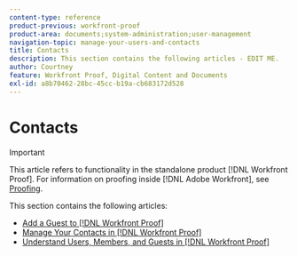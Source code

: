 ```yaml
---
content-type: reference
product-previous: workfront-proof
product-area: documents;system-administration;user-management
navigation-topic: manage-your-users-and-contacts
title: Contacts
description: This section contains the following articles - EDIT ME.
author: Courtney
feature: Workfront Proof, Digital Content and Documents
exl-id: a8b70462-28bc-45cc-b19a-cb683172d528
---
```

# Contacts

>[!IMPORTANT]
>
>This article refers to functionality in the standalone product [!DNL Workfront Proof]. For information on proofing inside [!DNL Adobe Workfront], see [Proofing](../../../review-and-approve-work/proofing/proofing.md).

This section contains the following articles:

* [Add a Guest to [!DNL Workfront Proof]](../../../workfront-proof/wp-mnguserscontacts/contacts/add-guest.md)
* [Manage Your Contacts in [!DNL Workfront Proof]](../../../workfront-proof/wp-mnguserscontacts/contacts/manage-contacts.md)
* [Understand Users, Members, and Guests in [!DNL Workfront Proof]](../../../workfront-proof/wp-mnguserscontacts/contacts/use-members-guests.md)
